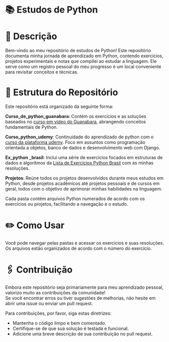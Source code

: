 # 📚 Estudos de Python

# 🌟 Descrição
Bem-vindo ao meu repositório de estudos de Python! 
Este repositório documenta minha jornada de aprendizado em Python, contendo exercícios, projetos experimentais e notas que compilei ao estudar a linguagem. Ele serve como um registro pessoal do meu progresso e um local conveniente para revisitar conceitos e técnicas.


# 📑 Estrutura do Repositório
Este repositório está organizado da seguinte forma:  

**Curso_de_python_guanabara**: Contém os exercícios e as soluções baseados no [curso em vídeo do Guanabara](https://www.youtube.com/watch?v=S9uPNppGsGo&list=PLHz_AreHm4dlKP6QQCekuIPky1CiwmdI6), abrangendo conceitos fundamentais de Python. 

**Curso_python_udemy**: Continuidade do aprendizado de python com o [curso da plataforma udemy](https://www.udemy.com/share/101rZm3@ltctX9YJDbngg7JQYiYyV0doH6YK2ZYWcZwhsW8T7wn2VLMnGeLuojDLjKsF7aZJ/). Foco em assuntos como programação orientada a objetos, banco de dados e desenvolvimento web com Django.

**Ex_python _brasil**: Inclui uma série de exercícios focados em estruturas de dados e algoritmos da [Lista de Exercícios Python Brasil](https://wiki.python.org.br/ListaDeExercicios) com as minhas resoluções.  

**Projetos**: Reúne todos os projetos desenvolvidos durante meus estudos em Python, desde projetos acadêmicos até projetos pessoais e de cursos em geral, todos com o objetivo de aprimorar minhas habilidades na linguagem.

Cada pasta contém arquivos Python numerados de acordo com os exercícios ou projetos, facilitando a navegação e o estudo.  

# ✏️ Como Usar
Você pode navegar pelas pastas e acessar os exercícios e suas resoluções. Os arquivos estão organizados de acordo com o número do exercício.

#  🖇️ Contribuição
Embora este repositório seja primariamente para meu aprendizado pessoal, valorizo muito as contribuições da comunidade!  
Se você encontrar erros ou tiver sugestões de melhorias, não hesite em abrir uma issue ou enviar um pull request.  

Para contribuições, por favor, siga estas diretrizes:

  - Mantenha o código limpo e bem comentado.
  - Certifique-se de que sua solução é testada e funcional.
  - Adicione uma breve descrição de sua contribuição no pull request.

